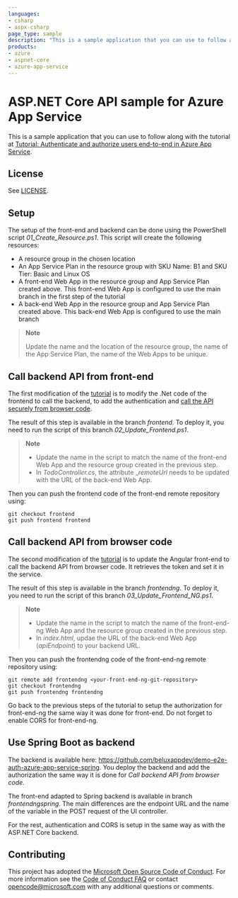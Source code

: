 ```yaml
---
languages:
- csharp
- aspx-csharp
page_type: sample
description: "This is a sample application that you can use to follow along with the Run a RESTful API with CORS in Azure App Service tutorial."
products:
- azure
- aspnet-core
- azure-app-service
---
```


# ASP.NET Core API sample for Azure App Service

This is a sample application that you can use to follow along with the tutorial at [Tutorial: Authenticate and authorize users end-to-end in Azure App Service](https://docs.microsoft.com/en-us/azure/app-service/tutorial-auth-aad?pivots=platform-windows).

## License

See [LICENSE](https://github.com/Azure-Samples/dotnet-core-api/blob/master/LICENSE.md).

## Setup
The setup of the front-end and backend can be done using the PowerShell script _01_Create_Resource.ps1_. This script will create the following resources:
- A resource group in the chosen location
- An App Service Plan in the resource group with SKU Name: B1 and SKU Tier: Basic and Linux OS
- A front-end Web App in the resource group and App Service Plan created above. This front-end Web App is configured to use the main branch in the first step of the tutorial
- A back-end Web App in the resource group and App Service Plan created above. This back-end Web App is configured to use the main branch
>**Note**
>
>Update the name and the location of the resource group, the name of the App Service Plan, the name of the Web Apps to be unique.

## Call backend API from front-end
The first modification of the [tutorial](https://docs.microsoft.com/en-us/azure/app-service/tutorial-auth-aad?pivots=platform-windows#call-back-end-api-from-front-end) is to modify the .Net code of the frontend to call the backend, to add the authentication and [call the API securely from browser code](https://docs.microsoft.com/en-us/azure/app-service/tutorial-auth-aad?pivots=platform-windows#call-api-securely-from-browser-code).

The result of this step is available in the branch _frontend_. To deploy it, you need to run the script of this branch _02_Update_Frontend.ps1_.

>**Note**
>* Update the name in the script to match the name of the front-end Web App and the resource group created in the previous step.
>* In _TodoController.cs_, the attribute __remoteUrl_ needs to be updated with the URL of the back-end Web App.

Then you can push the frontend code of the front-end remote repository using:
```
git checkout frontend
git push frontend frontend
```

## Call backend API from browser code
The second modification of the [tutorial](https://docs.microsoft.com/en-us/azure/app-service/tutorial-auth-aad?pivots=platform-windows#call-api-securely-from-browser-code) is to update the Angular front-end to call the backend API from browser code. It retrieves the token and set it in the service.

The result of this step is available in the branch _frontendng_. To deploy it, you need to run the script of this branch _03_Update_Frontend_NG.ps1_.

>**Note**
>* Update the name in the script to match the name of the front-end-ng Web App and the resource group created in the previous step.
>* In _index.html_, updae the URL of the back-end Web App (_apiEndpoint_) to your backend URL.

Then you can push the frontendng code of the front-end-ng remote repository using:
```
git remote add frontendng <your-front-end-ng-git-repository>
git checkout frontendng
git push frontendng frontendng
```

Go back to the previous steps of the tutorial to setup the authorization for front-end-ng the same way it was done for front-end. Do not forget to enable CORS for front-end-ng.

## Use Spring Boot as backend
The backend is available here: https://github.com/beluxappdev/demo-e2e-auth-azure-app-service-spring. You deploy the backend and add the authorization the same way it is done for _Call backend API from browser code_.

The front-end adapted to Spring backend is available in branch _frontendngspring_. The main differences are the endpoint URL and the name of the variable in the POST request of the UI controller.

For the rest, authentication and CORS is setup in the same way as with the ASP.NET Core backend.

## Contributing

This project has adopted the [Microsoft Open Source Code of Conduct](https://opensource.microsoft.com/codeofconduct/). For more information see the [Code of Conduct FAQ](https://opensource.microsoft.com/codeofconduct/faq/) or contact [opencode@microsoft.com](mailto:opencode@microsoft.com) with any additional questions or comments.
